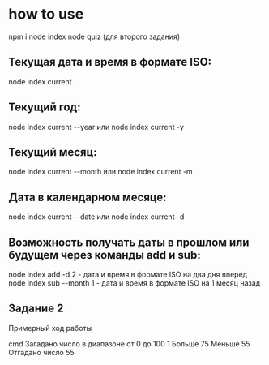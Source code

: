 # how to use

npm i
node index
node quiz (для второго задания)

## Текущая дата и время в формате ISO:
node index current

## Текущий год:
node index current --year или node index current -y

## Текущий месяц:
node index current --month или node index current -m

## Дата в календарном месяце:
node index current --date или node index current -d

## Возможность получать даты в прошлом или будущем через команды add и sub:
node index add -d 2 - дата и время в формате ISO на два дня вперед node index sub --month 1 - дата и время в формате ISO на 1 месяц назад

## Задание 2

Примерный ход работы

cmd
Загадано число в диапазоне от 0 до 100
1
Больше
75
Меньше
55
Отгадано число 55